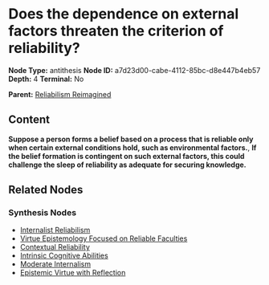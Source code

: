# Does the dependence on external factors threaten the criterion of reliability?

**Node Type:** antithesis
**Node ID:** a7d23d00-cabe-4112-85bc-d8e447b4eb57
**Depth:** 4
**Terminal:** No

**Parent:** [Reliabilism Reimagined](reliabilism-reimagined-synthesis-7bf445fd-16f9-43e7-86f0-b530a799ea5b.md)

## Content

**Suppose a person forms a belief based on a process that is reliable only when certain external conditions hold, such as environmental factors.**, **If the belief formation is contingent on such external factors, this could challenge the sleep of reliability as adequate for securing knowledge.**

## Related Nodes

### Synthesis Nodes

- [Internalist Reliabilism](internalist-reliabilism-synthesis-ab01524e-d3fc-4106-8c52-04f41fa51471.md)
- [Virtue Epistemology Focused on Reliable Faculties](virtue-epistemology-focused-on-reliable-faculties-synthesis-b3f3e1bf-fdfe-4a34-84c7-7f55ca78115b.md)
- [Contextual Reliability](contextual-reliability-synthesis-2a4566ad-59a5-489e-a2af-37fe8f12cfc2.md)
- [Intrinsic Cognitive Abilities](intrinsic-cognitive-abilities-synthesis-51857e4b-b02c-4d6a-b702-63c6a16f20f2.md)
- [Moderate Internalism](moderate-internalism-synthesis-0c3f88b8-3643-423e-b88f-99ce319d8be1.md)
- [Epistemic Virtue with Reflection](epistemic-virtue-with-reflection-synthesis-3f4f6be1-63cf-4453-a34e-6fa95ce970b9.md)
